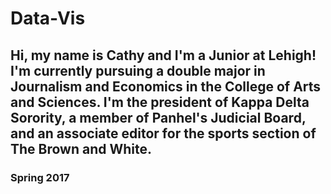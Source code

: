 # Data-Vis
## Hi, my name is Cathy and I'm a Junior at Lehigh! I'm currently pursuing a double major in Journalism and Economics in the College of Arts and Sciences. I'm the president of Kappa Delta Sorority, a member of Panhel's Judicial Board, and an associate editor for the sports section of The Brown and White. 
### Spring 2017
